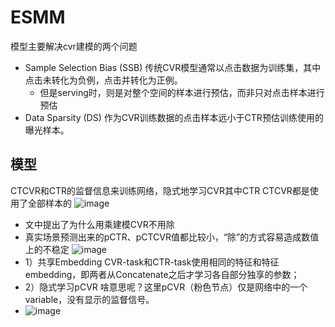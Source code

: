 # ESMM
模型主要解决cvr建模的两个问题
- Sample Selection Bias (SSB) 传统CVR模型通常以点击数据为训练集，其中点击未转化为负例，点击并转化为正例。
  - 但是serving时，则是对整个空间的样本进行预估，而非只对点击样本进行预估
- Data Sparsity (DS) 作为CVR训练数据的点击样本远小于CTR预估训练使用的曝光样本。
## 模型
CTCVR和CTR的监督信息来训练网络，隐式地学习CVR其中CTR CTCVR都是使用了全部样本的
![image](https://user-images.githubusercontent.com/94423063/143899880-6ca26b63-9710-4484-929c-ae3a32b3227e.png)
  - 文中提出了为什么用乘建模CVR不用除
  - 真实场景预测出来的pCTR、pCTCVR值都比较小，“除”的方式容易造成数值上的不稳定
![image](https://user-images.githubusercontent.com/94423063/143899483-70da3195-eda7-425c-9676-b193350ade7f.png)
- 1）共享Embedding CVR-task和CTR-task使用相同的特征和特征embedding，即两者从Concatenate之后才学习各自部分独享的参数；
- 2）隐式学习pCVR 啥意思呢？这里pCVR（粉色节点）仅是网络中的一个variable，没有显示的监督信号。
- ![image](https://user-images.githubusercontent.com/94423063/143899929-847a92a9-c145-48ad-b0c8-507066f1b3e8.png)
